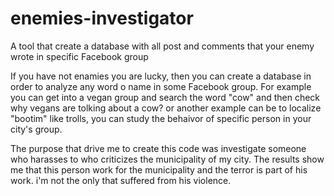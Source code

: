 # enemies-investigator
A tool that create a database with all post and comments that your enemy wrote in specific Facebook group

If you have not enamies you are lucky, then you can create a database in order to analyze any word o name in some Facebook group.
For example you can get into a vegan group and search the word "cow" and then check why vegans are tolking about a cow?
or another example can be to localize "bootim" like trolls, you can study the behaivor of specific person in your city's group.

The purpose that drive me to create this code was investigate someone who harasses to who criticizes the municipality of my city.
The results show me that this person work for the municipality and the terror is part of his work. 
i'm not the only that suffered from his violence.
